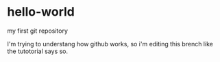 # hello-world
my first git repository

I'm trying to understang how github works, so i'm editing this brench like the tutotorial says so.
